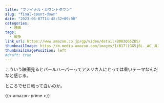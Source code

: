 ```yaml
---
title: "ファイナル・カウントダウン"
slug: "final-count-down"
date: "2023-03-07T14:48:32+09:00"
categories:
  - 映画
tags:
  - 戦争
link_url: https://www.amazon.co.jp/gp/video/detail/B083QG5ZBS/
thumbnailImage: https://m.media-amazon.com/images/I/817l1GX5j6L._AC_UL320_.jpg
thumbnailImagePosition: left
#draft: true
---
```

こういう映画見るとパールハーバーってアメリカ人にとっては重いテーマなんだなと感じる。
<!--more-->
ところでゼロ戦って白いのか。

{{< amazon-prime >}}
